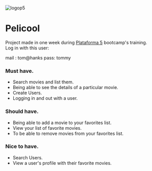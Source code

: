 ![logop5](https://p5-hall-of-fame.s3.amazonaws.com/p5logo.png)

# Pelicool 

Project made in one week during [Plataforma 5](https://plataforma5.la/) bootcamp's training.<br /> 
Log in with this user:

mail : tom@hanks
pass: tommy

### Must have.

- Search movies and list them.
- Being able to see the details of a particular movie.
- Create Users.
- Logging in and out with a user.

### Should have.

- Being able to add a movie to your favorites list.
- View your list of favorite movies.
- To be able to remove movies from your favorites list.

### Nice to have.

- Search Users.
- View a user's profile with their favorite movies.


